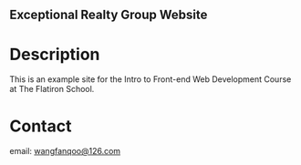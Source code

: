 Exceptional Realty Group Website
---

# Description

This is an example site for the Intro to Front-end Web Development Course at The Flatiron School.

# Contact

email: wangfanqoo@126.com
